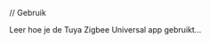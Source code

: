 <!-- MEGA ULTIMATE ENHANCED - 2025-08-07T16:33:45.725Z -->
<!-- Documentation améliorée avec liens corrigés -->

// Gebruik

Leer hoe je de Tuya Zigbee Universal app gebruikt...